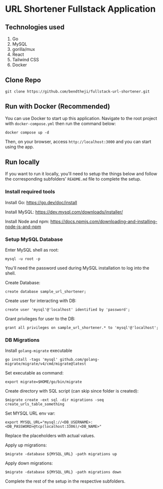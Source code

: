 # URL Shortener Fullstack Application

## Technologies used
1) Go
2) MySQL
3) gorilla/mux
4) React
5) Tailwind CSS
6) Docker

## Clone Repo
```
git clone https://github.com/bendtheji/fullstack-url-shortener.git
```

## Run with Docker (Recommended)
You can use Docker to start up this application. Navigate to the root project with `docker-compose.yml` then run the command below:
```
docker compose up -d
```

Then, on your browser, access `http://localhost:3000` and you can start using the app.


## Run locally
If you want to run it locally, you'll need to setup the things below and follow the corresponding subfolders' `README.md` file to complete the setup.

### Install required tools
Install Go: https://go.dev/doc/install

Install MySQL: https://dev.mysql.com/downloads/installer/

Install Node and npm: https://docs.npmjs.com/downloading-and-installing-node-js-and-npm

### Setup MySQL Database
Enter MySQL shell as root:
```
mysql -u root -p
```
You'll need the password used during MySQL installation to log into the shell.

Create Database:
```
create database sample_url_shortener;
```

Create user for interacting with DB:
```
create user 'mysql'@'localhost' identified by 'password';
```

Grant privileges for user to the DB:
```
grant all privileges on sample_url_shortener.* to 'mysql'@'localhost';
```

### DB Migrations
Install `golang-migrate` executable
```
go install -tags 'mysql' github.com/golang-migrate/migrate/v4/cmd/migrate@latest
```

Set executable as command:
```
export migrate=$HOME/go/bin/migrate
```

Create directory with SQL script (can skip since folder is created):
```
$migrate create -ext sql -dir migrations -seq create_urls_table_something
```

Set MYSQL URL env var:
```
export MYSQL_URL="mysql://<DB_USERNAME>:<DB_PASSWORD>@tcp(localhost:3306)/<DB_NAME>"
```
Replace the placeholders with actual values.

Apply up migrations:
```
$migrate -database ${MYSQL_URL} -path migrations up
```

Apply down migrations:
```
$migrate -database ${MYSQL_URL} -path migrations down
```

Complete the rest of the setup in the respective subfolders.